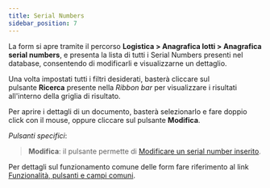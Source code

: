 ```yaml
---
title: Serial Numbers
sidebar_position: 7
---
```


La form si apre tramite il percorso **Logistica > Anagrafica lotti > Anagrafica serial numbers**, e presenta la lista di tutti i Serial Numbers presenti nel database, consentendo di modificarli e visualizzarne un dettaglio.

Una volta impostati tutti i filtri desiderati, basterà cliccare sul pulsante **Ricerca** presente nella *Ribbon bar* per visualizzare i risultati all'interno della griglia di risultato.

Per aprire i dettagli di un documento, basterà selezionarlo e fare doppio click con il mouse, oppure cliccare sul pulsante **Modifica**.

*Pulsanti specifici*:

> **Modifica**: il pulsante permette di [Modificare un serial number inserito](/docs/logistics/lots-serial-numbers/serial-numbers).

Per dettagli sul funzionamento comune delle form fare riferimento al link [Funzionalità, pulsanti e campi comuni](/docs/guide/common).